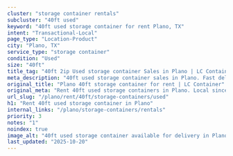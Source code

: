 ```yaml
---
cluster: "storage container rentals"
subcluster: "40ft used"
keyword: "40ft used storage container for rent Plano, TX"
intent: "Transactional-Local"
page_type: "Location-Product"
city: "Plano, TX"
service_type: "storage container"
condition: "Used"
size: "40ft"
title_tag: "40ft 2ip Used storage container Sales in Plano | LC Container"
meta_description: "40ft used storage container sales in Plano. Fast delivery, competitive pricing. Serving storage containers area. Quote ID: PRG. Call (214) 524-4168 for your free quote today."
original_title: "Plano 40ft storage container for rent | LC Container"
original_meta: "Rent 40ft used storage containers in Plano. Local since 2003. Flexible rental terms. Same-week delivery available. Get your free quote — call (214) 524-4168 ..."
url_slug: "/plano/rent/40ft/storage-containers/used"
h1: "Rent 40ft used storage container in Plano"
internal_links: "/plano/storage-containers/rentals"
priority: 3
notes: "1"
noindex: true
image_alt: "40ft used storage container available for delivery in Plano"
last_updated: "2025-10-20"
---
```


<!-- TODO: Add unique city/inventory copy, images, and internal links here. -->
